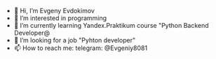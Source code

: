- 👋 Hi, I’m Evgeny Evdokimov
- 👀 I’m interested in programming
- 🌱 I’m currently learning Yandex.Praktikum course "Python Backend Developer@
- 💞️ I’m looking for a job "Pyhton developer"
- 📫 How to reach me:
        telegram: @Evgeniy8081


